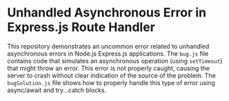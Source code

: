 # Unhandled Asynchronous Error in Express.js Route Handler

This repository demonstrates an uncommon error related to unhandled asynchronous errors in Node.js Express.js applications. The `bug.js` file contains code that simulates an asynchronous operation (using `setTimeout`) that might throw an error. This error is not properly caught, causing the server to crash without clear indication of the source of the problem. The `bugSolution.js` file shows how to properly handle this type of error using async/await and try...catch blocks.